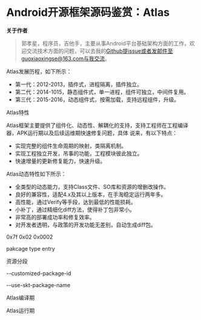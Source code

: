 # Android开源框架源码鉴赏：Atlas

**关于作者**

>郭孝星，程序员，吉他手，主要从事Android平台基础架构方面的工作，欢迎交流技术方面的问题，可以去我的[Github](https://github.com/guoxiaoxing)提issue或者发邮件至guoxiaoxingse@163.com与我交流。

Atlas发展历程，如下所示：

- 第一代：2012-2013，插件式，进程隔离，插件独立。
- 第二代：2014-1015，静态组件式，单一进程，组件可独立，中间件复用。
- 第三代：2015-2016，动态组件式，按需加载，支持远程组件，升级。

Atlas特性

Atlas框架主要提供了组件化、动态性、解耦化的支持，支持工程师在工程编译器，APK运行期以及后续运维期快速修复问题，具体
说来，有以下特点：

- 实现完整的组件生命周期的映射，类隔离机制。
- 实现工程独立开发，吊事的功能，工程模块彼此独立。
- 快速增量的更新修复能力，快速升级。


Atlas动态特性如下所示：

- 全类型的动态能力，支持Class文件、SO库和资源的增删改操作。
- 良好的兼容性，适配4.x及其以上版本，在手淘稳定运行两年多。
- 高性能，通过Verify等手段，达到最低的性能损耗。
- 小补丁，通过精细化diff方法，使得补丁包非常小。
- 非常高的部署成功率和修复效率。
- 对开发者透明，与政策的开发功能无差别，自动生成diff包。

0x7f  0x02 0x0002

pakcage type entry


资源分段

--customized-package-id

--use-skt-package-name

Atlas编译期

Atlas运行期
